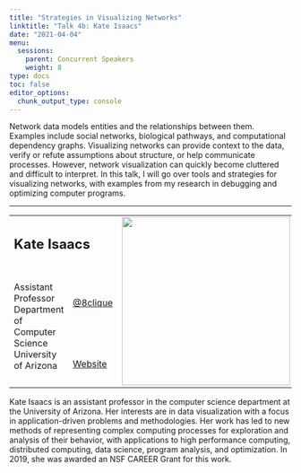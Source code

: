 ```yaml
---
title: "Strategies in Visualizing Networks"
linktitle: "Talk 4b: Kate Isaacs"
date: "2021-04-04"
menu:
  sessions:
    parent: Concurrent Speakers
    weight: 8
type: docs
toc: false
editor_options:
  chunk_output_type: console
---
```

Network data models entities and the relationships between them. Examples include social networks, biological pathways, and computational dependency graphs. Visualizing networks can provide context to the data, verify or refute assumptions about structure, or help communicate processes. However, network visualization can quickly become cluttered and difficult to interpret. In this talk, I will go over tools and strategies for visualizing networks, with examples from my research in debugging and optimizing computer programs.


<hr style="width: 100%; text-align: center; margin-left: 0;" />


<TABLE class="bio-table">
<TR>
<TD COLSPAN="2"><h2>Kate Isaacs</h2></TD>
<TD ROWSPAN="4"><img style="float: left;" src="/img/kate-isaacs.png" width="300" /></TD>
</TR>
<TR>
<TD ROWSPAN="3">Assistant Professor<br>
Department of Computer Science<br>
University of Arizona</TD>

<TD><i class="fab fa-twitter"></i> <a href="https://twitter.com/8clique" target="_blank" rel="noopener">@8clique</a>
</TD>
</TR>
<TR>
<TD><i class="fa fa-link"></i> <a href="http://hdc.cs.arizona.edu/people/kisaacs/" target="_blank" rel="noopener">Website</a>
</TD>
</TR>
</TABLE>

Kate Isaacs is an assistant professor in the computer science department at the University of Arizona. Her interests are in data visualization with a focus in application-driven problems and methodologies. Her work has led to new methods of representing complex computing processes for exploration and analysis of their behavior, with applications to high performance computing, distributed computing, data science, program analysis, and optimization. In 2019, she was awarded an NSF CAREER Grant for this work.